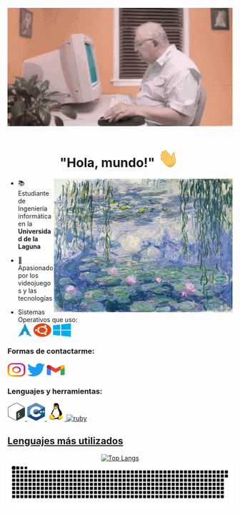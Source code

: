 <p align="center">
<img src="assets/gifs/oldcomputer.gif">
</p>
<h1 align="center"> "Hola, mundo!"
<img src="assets/gifs/hand_waving.gif" width="50" height="50">
</h1>

<img align="right" alt="Coding" width="400" src="assets/images/liliesmonet.jpg">

- 📚 Estudiante de Ingeniería informática en la **Universidad de la Laguna**

- 📜 Apasionado por los videojuegos y las tecnologías

- Sistemas Operativos que uso: <br> <a href="https://archlinux.org/" target="_blank"><img align="center" src="assets/images/archlinux-icon.svg" alt="ubuntu" height="30" width="30" /></a> <a href="https://ubuntu.com/" target="_blank"><img align="center" src="assets/images/ubuntu-4.svg" alt="ubuntu" height="30" width="40" /></a> <a href="https://www.microsoft.com/es-es/windows?r=1" target="_blank"><img align="center" src="assets/images/microsoft-windows-22.svg" alt="windows" height="30" width="40" /></a> 

<p align="left">
<h3> Formas de contactarme: </h3>
  
<a href="https://instagram.com/adri.acp" target="_blank"><img align="center" src="assets/images/instagram.svg" alt="adri.acp" height="30" width="40" /></a>
<a href="https://twitter.com/atakedepanico" target="_blank"><img align="center" src="assets/images/Logo_of_Twitter.svg.png" alt="atakedepanico" height="30" width="40" /></a>
<a href="mailto:adrian.acuna2004@gmail.com" target="_blank"><img align="center" src="assets/images/official-gmail-icon-2020-.svg" alt="adrian.acuna2004@gmail.com" height="30" width="40" /></a>
</p>

<h3 align="left">Lenguajes y herramientas:</h3>
<p align="left"> <a href="https://www.gnu.org/software/bash/" target="_blank" rel="noreferrer"> <img src="assets/images/bash-2.svg" alt="bash" width="40" height="40"/> </a> <a href="[https://www.w3schools.com/cpp/](https://cplusplus.com/)" target="_blank" rel="noreferrer"> <img src="assets/images/c.svg" alt="cplusplus" width="40" height="40"/> </a> <a href="https://www.linux.org/" target="_blank" rel="noreferrer"> <img src="assets/images/linux.svg" alt="linux" width="40" height="40"/> </a> <a href="https://www.ruby-lang.org/es/" target="_blank" rel="noreferrer"> <img src="assets/images/ruby-programming-language-icon.svg" alt="ruby" width="40" height="40"/>

## Lenguajes más utilizados
<div align="center">
  <img src="https://github-readme-stats.vercel.app/api/top-langs/?username=Adriacp&layout=compact&theme=dark" alt="Top Langs" />
</div>

<img src="https://raw.githubusercontent.com/Adriacp/Adriacp/assets/snake.svg" alt="Snake animation" />
